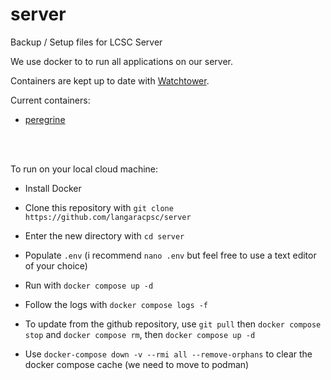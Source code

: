 # server
Backup / Setup files for LCSC Server

We use docker to to run all applications on our server.

Containers are kept up to date with [Watchtower](https://containrrr.dev/watchtower/).

Current containers:
- [peregrine](https://github.com/langaracpsc/peregrine)


<br>
<br>


To run on your local cloud machine: 
- Install Docker
- Clone this repository with `git clone https://github.com/langaracpsc/server`
- Enter the new directory with `cd server`
- Populate `.env` (i recommend `nano .env` but feel free to use a text editor of your choice)
- Run with `docker compose up -d`
- Follow the logs with `docker compose logs -f` 

- To update from the github repository, use `git pull` then `docker compose stop` and `docker compose rm`, then `docker compose up -d`

- Use `docker-compose down -v --rmi all --remove-orphans` to clear the docker compose cache (we need to move to podman)

